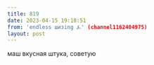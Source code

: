 ```yaml
---
title: 819
date: 2023-04-15 19:18:51
from: 'endless шизing ⍼' (channel1162404975)
layout: post
---
```


маш вкусная штука, советую

